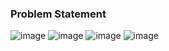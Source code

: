 ### Problem Statement

![image](https://user-images.githubusercontent.com/36649115/40517926-ba894430-5f6c-11e8-88d0-2714bffa556d.png)
![image](https://user-images.githubusercontent.com/36649115/40517938-cfa9f062-5f6c-11e8-9c7b-f3376b6ef103.png)
![image](https://user-images.githubusercontent.com/36649115/40517975-f0e78a96-5f6c-11e8-8863-bf929be9a199.png)
![image](https://user-images.githubusercontent.com/36649115/40517986-023b77da-5f6d-11e8-9c77-62aaedf7947c.png)
